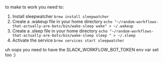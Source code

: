 to make ts work you need to:

1. Install sleepwatcher
` brew install sleepwatcher
`
2. Create a .wakeup file in your home directory
`echo "~/random-workflows-that-actually-are-bots/bin/wake-sleep wake" > ~/.wakeup
`
3. Create a .sleep file in your home directory
`echo "~/random-workflows-that-actually-are-bots/bin/wake-sleep sleep
" > ~/.sleep
`
4. Activate the service
`brew services start sleepwatcher
`

uh oops you need to have the SLACK_WORKFLOW_BOT_TOKEN env var set too :)
